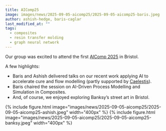 ```yaml
---
title: AIComp25
image: images/news/2025-09-05-aicomp25/2025-09-05-aicomp25-baris.jpeg
author: ashish-hedge, baris-caglar
last_modified_at: ""
tags:
  - composites
  - resin transfer molding
  - graph neural network
---
```


<!-- excerpt start -->
Our group was excited to attend the first [AIComp 2025](https://composites-ai.org/) in Bristol.
<!-- excerpt end -->

A few highlights:
- Baris and Ashish delivered talks on our recent work applying AI to accelerate cure and flow modelling (partly supported by [Caelestis](../projects/caelestis)).
- Baris chaired the session on AI-Driven Process Modelling and Simulation in Composites.
- And, of course, we enjoyed exploring Banksy’s street art in Bristol.

{%
  include figure.html
  image="images/news/2025-09-05-aicomp25/2025-09-05-aicomp25-ashish.jpeg"
  width="400px"
%}
{%
  include figure.html
  image="images/news/2025-09-05-aicomp25/2025-09-05-aicomp25-banksy.jpeg"
  width="400px"
%}
